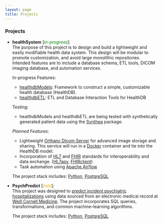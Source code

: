 ```yaml
---
layout: page
title: Projects
---
```


### Projects

- <b>healthSystem</b> [<span style="color:green"><em>in-progress</em></span>]: 
    <br>
    The purpose of this project is to design and build a lightweight and easily modifiable health data system. This design will be modular to promote customization, and avoid large monolithic repositories. Intended features are to include a database schema, ETL tools, DICOM imaging database, and automation services. 
        
    In-progress Features:
    <br>
    - <a href="https://github.com/jdeferio/healthdbModels" target="_blank">healthdbModels</a>: Framework to construct a simple, customizable health database (HealthDB).
    - <a href="https://github.com/jdeferio/healthdbETL" target="_blank">healthdbETL</a>: ETL and Database Interaction Tools for HealthDB

    Testing:
    - healthdbModels and healthdbETL are being tested with synthetically generated patient data using the <a href="https://synthetichealth.github.io/synthea/#about-landing" target="_blank">Synthea</a> package. 

    <i>Planned Features</i>:
    - Lightweight <a href="https://www.orthanc-server.com" target="_blank">Orthanc Dicom Server</a> for advanced image storage and sharing. This service will run in a <a href="https://www.docker.com" target="_blank">Docker</a> container and tie into the HealthDB model. 
    - Incorporation of <a href="https://www.hl7.org/about/index.cfm?ref=common" target="_blank">HL7</a> and <a href="https://www.hl7.org/fhir/" target="_blank">FHIR</a> standards for interoperability and data exchange. (<a href="https://pypi.org/project/hl7apy/" target="_blank">HL7apy</a>, <a href="https://github.com/smart-on-fhir/client-py" target="_blank">FHIRclient</a>) 
    - Task automation using <a href="https://airflow.apache.org" target="_blank">Apache Airflow</a>

    The project stack includes: <a href="https://www.python.org" target="_blank">Python</a>, <a href="https://www.postgresql.org" target="_blank">PostgreSQL</a>


- <b>PsychPredict</b> [<span style="color:#E6B105"><em>hold</em></span>]:
    <br>
    This project was designed to <a href="https://github.com/jdeferio/psych_predict" target="_blank">predict incident psychiatric hospitalizations</a> using data sourced from an electronic medical record at <a href="https://phs.weill.cornell.edu/" target="_blank">Weill Cornell Medicine</a>. The project incorporates SQL queries, transformations, and common machine-learning algorithms.
    
    The project stack includes: <a href="https://www.python.org" target="_blank">Python</a>, <a href="https://www.postgresql.org" target="_blank">PostgreSQL</a> 